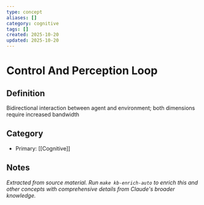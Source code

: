 ```yaml
---
type: concept
aliases: []
category: cognitive
tags: []
created: 2025-10-20
updated: 2025-10-20
---
```


# Control And Perception Loop

## Definition

Bidirectional interaction between agent and environment; both dimensions require increased bandwidth

## Category

- Primary: [[Cognitive]]

## Notes

*Extracted from source material. Run `make kb-enrich-auto` to enrich this and other concepts with comprehensive details from Claude's broader knowledge.*

